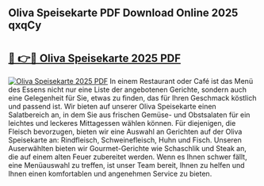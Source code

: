 ## Oliva Speisekarte PDF Download Online 2025 qxqCy

# <h2><a href="http://gc8g08.nevu.top/?p=Oliva+Speisekarte">🔗 👉🔴 Oliva Speisekarte 2025 PDF</a></h2>

[![Oliva Speisekarte 2025 PDF](https://i.imgur.com/dBaPXMq.png)](http://gc8g08.nevu.top/?p=Oliva+Speisekarte)
In einem Restaurant oder Café ist das Menü des Essens nicht nur eine Liste der angebotenen Gerichte, sondern auch eine Gelegenheit für Sie, etwas zu finden, das für Ihren Geschmack köstlich und passend ist. Wir bieten auf unserer Oliva Speisekarte einen Salatbereich an, in dem Sie aus frischen Gemüse- und Obstsalaten für ein leichtes und leckeres Mittagessen wählen können. Für diejenigen, die Fleisch bevorzugen, bieten wir eine Auswahl an Gerichten auf der Oliva Speisekarte an: Rindfleisch, Schweinefleisch, Huhn und Fisch. Unseren Auserwählten bieten wir Gourmet-Gerichte wie Schaschlik und Steak an, die auf einem alten Feuer zubereitet werden. Wenn es Ihnen schwer fällt, eine Menüauswahl zu treffen, ist unser Team bereit, Ihnen zu helfen und Ihnen einen komfortablen und angenehmen Service zu bieten.
